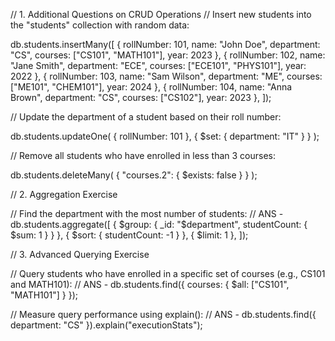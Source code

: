 // 1. Additional Questions on CRUD Operations
// Insert new students into the "students" collection with random data:

db.students.insertMany([
  { rollNumber: 101, name: "John Doe", department: "CS", courses: ["CS101", "MATH101"], year: 2023 },
  { rollNumber: 102, name: "Jane Smith", department: "ECE", courses: ["ECE101", "PHYS101"], year: 2022 },
  { rollNumber: 103, name: "Sam Wilson", department: "ME", courses: ["ME101", "CHEM101"], year: 2024 },
  { rollNumber: 104, name: "Anna Brown", department: "CS", courses: ["CS102"], year: 2023 },
]);


// Update the department of a student based on their roll number:

db.students.updateOne(
  { rollNumber: 101 },
  { $set: { department: "IT" } }
);

// Remove all students who have enrolled in less than 3 courses:

db.students.deleteMany(
  { "courses.2": { $exists: false } }
);


// 2. Aggregation Exercise

// Find the department with the most number of students: 
// ANS -
db.students.aggregate([
  { $group: { _id: "$department", studentCount: { $sum: 1 } } },
  { $sort: { studentCount: -1 } },
  { $limit: 1 },
]);

// 3. Advanced Querying Exercise

// Query students who have enrolled in a specific set of courses (e.g., CS101 and MATH101):
// ANS - 
db.students.find({
  courses: { $all: ["CS101", "MATH101"] }
});

// Measure query performance using explain():
// ANS - 
db.students.find({ department: "CS" }).explain("executionStats");



